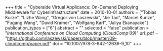 +++
title = "Cyberaide Virtual Applicance: On-Demand Deploying Middleware for Cyberinfrastructure"
date = 2010-10-01
authors = ["Tobias Kurze", "Lizhe Wang", "Gregor von Laszewski", "Jie Tao", "Marcel Kunze", "Fugang Wang", "David Kramer", "Wolfgang Karl", "Jaliya Ekanayake"]
publication_types = ["6"]
abstract = ""
selected = "false"
publication = "*International Conference on Cloud Computing (CloudComp'09)*"
url_pdf = "https://github.com/laszewski/papers/blob/master/09-cloudcomp/paper.pdf"
doi = "10.1007/978-3-642-12636-9_10"
+++

